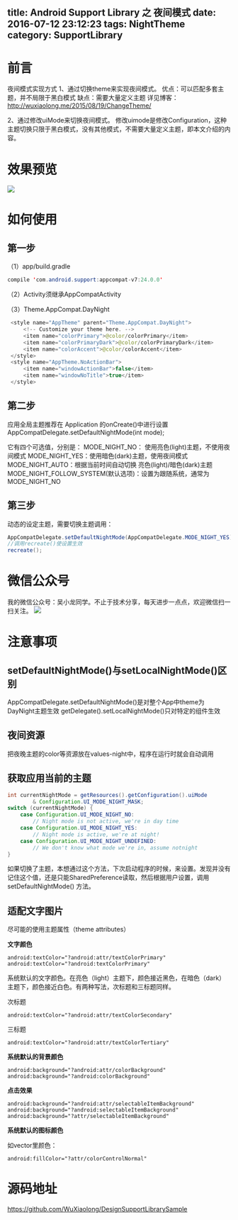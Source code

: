 title: Android Support Library 之 夜间模式
date: 2016-07-12 23:12:23
tags: NightTheme
category: SupportLibrary
---
# 前言
夜间模式实现方式
1、通过切换theme来实现夜间模式。
优点：可以匹配多套主题，并不局限于黑白模式
缺点：需要大量定义主题
详见博客：http://wuxiaolong.me/2015/08/19/ChangeTheme/

2、通过修改uiMode来切换夜间模式。
修改uimode是修改Configuration，这种主题切换只限于黑白模式，没有其他模式，不需要大量定义主题，即本文介绍的内容。

# 效果预览
![](http://7q5c2h.com1.z0.glb.clouddn.com/nightTheme.gif?watermark/2/text/5ZC05bCP6b6Z5ZCM5a24/font/5qW35L2T/fontsize/500/fill/I0VGRUZFRg==/dissolve/100/gravity/SouthEast/dx/10/dy/10)
<!--more-->
# 如何使用
## 第一步 
（1）app/build.gradle
```java
compile 'com.android.support:appcompat-v7:24.0.0'
```
（2）Activity须继承AppCompatActivity

（3）Theme.AppCompat.DayNight
```java
 <style name="AppTheme" parent="Theme.AppCompat.DayNight">
     <!-- Customize your theme here. -->
     <item name="colorPrimary">@color/colorPrimary</item>
     <item name="colorPrimaryDark">@color/colorPrimaryDark</item>
     <item name="colorAccent">@color/colorAccent</item>
 </style>
 <style name="AppTheme.NoActionBar">
     <item name="windowActionBar">false</item>
     <item name="windowNoTitle">true</item>
 </style>
```
## 第二步
应用全局主题推荐在 Application 的onCreate()中进行设置
AppCompatDelegate.setDefaultNightMode(int mode);

它有四个可选值，分别是：
MODE_NIGHT_NO： 使用亮色(light)主题，不使用夜间模式
MODE_NIGHT_YES：使用暗色(dark)主题，使用夜间模式
MODE_NIGHT_AUTO：根据当前时间自动切换 亮色(light)/暗色(dark)主题
MODE_NIGHT_FOLLOW_SYSTEM(默认选项)：设置为跟随系统，通常为 MODE_NIGHT_NO

## 第三步
动态的设定主题，需要切换主题调用：
```java
AppCompatDelegate.setDefaultNightMode(AppCompatDelegate.MODE_NIGHT_YES);
//调用recreate()使设置生效
recreate();
```

# 微信公众号
我的微信公众号：吴小龙同学。不止于技术分享，每天进步一点点，欢迎微信扫一扫关注。
![](http://7q5c2h.com1.z0.glb.clouddn.com/qrcode_wuxiaolong.jpg)

# 注意事项
## setDefaultNightMode()与setLocalNightMode()区别
AppCompatDelegate.setDefaultNightMode()是对整个App中theme为DayNight主题生效
getDelegate().setLocalNightMode()只对特定的组件生效

## 夜间资源
把夜晚主题的color等资源放在values-night中，程序在运行时就会自动调用

## 获取应用当前的主题
```java
int currentNightMode = getResources().getConfiguration().uiMode
        & Configuration.UI_MODE_NIGHT_MASK;
switch (currentNightMode) {
    case Configuration.UI_MODE_NIGHT_NO:
        // Night mode is not active, we're in day time
    case Configuration.UI_MODE_NIGHT_YES:
        // Night mode is active, we're at night!
    case Configuration.UI_MODE_NIGHT_UNDEFINED:
        // We don't know what mode we're in, assume notnight
}
```
如果切换了主题，本想通过这个方法，下次启动程序的时候，来设置。发现并没有记住这个值，还是只能SharedPreference读取，然后根据用户设置，调用 setDefaultNightMode() 方法。

## 适配文字图片
尽可能的使用主题属性（theme attributes）

**文字颜色**
```
android:textColor="?android:attr/textColorPrimary" 
android:textColor="?android:textColorPrimary"
```
系统默认的文字颜色。在亮色（light）主题下，颜色接近黑色，在暗色（dark）主题下，颜色接近白色。有两种写法，次标题和三标题同样。

次标题
```
android:textColor="?android:attr/textColorSecondary" 

```

三标题
```
android:textColor="?android:attr/textColorTertiary" 
```

**系统默认的背景颜色**
```
android:background="?android:attr/colorBackground"
android:background="?android:colorBackground"
```

**点击效果**
```
android:background="?android:attr/selectableItemBackground"
android:background="?android:selectableItemBackground"
android:background="?attr/selectableItemBackground"
```

**系统默认的图标颜色**

如vector里颜色：
```
android:fillColor="?attr/colorControlNormal"
```

# 源码地址
https://github.com/WuXiaolong/DesignSupportLibrarySample
